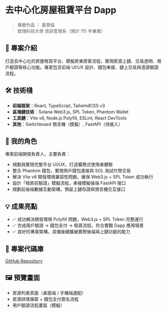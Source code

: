 # 去中心化房屋租賃平台 Dapp

> 專題作品 ｜ 黃贊倫  
> 致理科技大學 資訊管理系（預計 115 年畢業）

## 📌 專案介紹
打造去中心化的房屋租賃平台，模擬房東房客流程，實現房源上鏈、交易透明、用戶驗證等核心功能。專案包含前端 UI/UX 設計、錢包串接、鏈上交易與憑證驗證流程。

## 🛠 技術棧
- **前端框架**：React, TypeScript, TailwindCSS v3
- **區塊鏈技術**：Solana Web3.js, SPL Token, Phantom Wallet
- **工具鏈**：Vite v6, Node.js Polyfill, ESLint, React DevTools
- **其他**：Switchboard 預言機（模擬）, FastAPI（待接入）

## 🎯 我的角色
專案前端開發負責人，主要負責：
- 規劃與實現完整平台 UI/UX，打造響應式使用者體驗
- 整合 Phantom 錢包，實現用戶錢包連接與 SOL 測試代幣交易
- 解決 Vite v6 開發環境兼容性問題，確保 Web3.js + SPL Token 成功執行
- 設計「租房前驗證」模擬流程，串接模擬後端 FastAPI 接口
- 規劃前後端數據互動架構，預留上鏈存證與預言機交互接口

## 💡 成果亮點
- ✅ 成功解決開發環境 Polyfill 問題，Web3.js + SPL Token 完整運行
- ✅ 完成用戶驗證 → 錢包支付 → 租賃流程，符合實戰 Dapp 應用場景
- ✅ 良好的專案架構，具備後續擴展實際後端與上鏈功能的能力

## 🔗 專案代碼庫
[GitHub Repository]([https://github.com/xiaomao0512](https://github.com/xiaomao0512/solana))

## 🖼️ 預覽畫面
- 房源列表頁面（桌面端 / 手機端適配）
- 房源詳情彈窗 + 錢包支付簽名流程
- 用戶驗證流程畫面（模擬）
